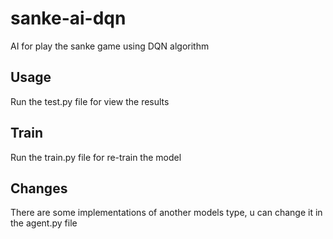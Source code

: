 # sanke-ai-dqn
AI for play the sanke game using DQN algorithm

## Usage
Run the test.py file for view the results

## Train
Run the train.py file for re-train the model

## Changes
There are some implementations of another models type, u can change it in the agent.py file
